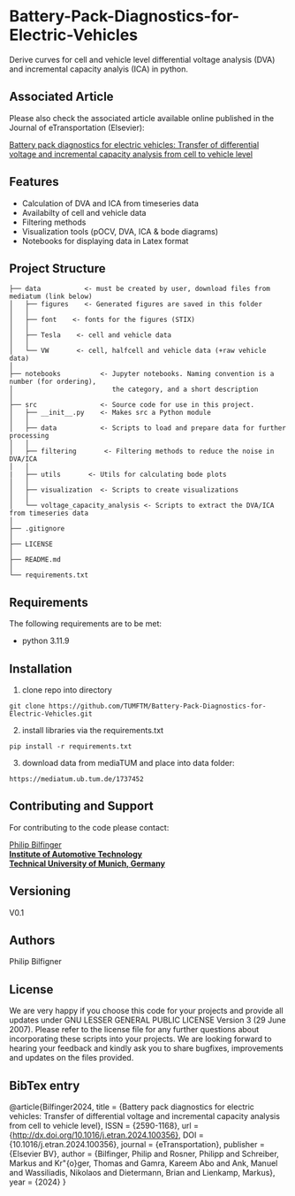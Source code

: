 # Battery-Pack-Diagnostics-for-Electric-Vehicles

Derive curves for cell and vehicle level differential voltage analysis (DVA) and incremental capacity analyis (ICA) in python.

## Associated Article
Please also check the associated article available online published in the Journal of eTransportation (Elsevier):

[Battery pack diagnostics for electric vehicles: Transfer of differential voltage and incremental capacity analysis from cell to vehicle level](https://www.sciencedirect.com/science/article/pii/S2590116824000468)
 
## Features
* Calculation of DVA and ICA from timeseries data
* Availabilty of cell and vehicle data
* Filtering methods
* Visualization tools (pOCV, DVA, ICA & bode diagrams)
* Notebooks for displaying data in Latex format

## Project Structure
    ├── data           <- must be created by user, download files from mediatum (link below)
    │   ├── figures    <- Generated figures are saved in this folder
    │   │
    │   ├── font    <- fonts for the figures (STIX)
    │   │
    │   ├── Tesla    <- cell and vehicle data
    │   │
    │   └── VW       <- cell, halfcell and vehicle data (+raw vehicle data)
    │
    ├── notebooks          <- Jupyter notebooks. Naming convention is a number (for ordering),
    │                         the category, and a short description 
    │
    ├── src                <- Source code for use in this project.
    │   ├── __init__.py    <- Makes src a Python module
    │   │
    │   ├── data           <- Scripts to load and prepare data for further processing
    │   │   
    │   ├── filtering       <- Filtering methods to reduce the noise in DVA/ICA
    │   │
    |   ├── utils       <- Utils for calculating bode plots
    │   │
    │   ├── visualization  <- Scripts to create visualizations
    │   │    
    │   └── voltage_capacity_analysis <- Scripts to extract the DVA/ICA from timeseries data
    │
    ├── .gitignore
    │
    ├── LICENSE
    │
    ├── README.md
    │	
    └── requirements.txt

## Requirements

The following requirements are to be met:
* python 3.11.9


## Installation

1. clone repo into directory
```console
git clone https://github.com/TUMFTM/Battery-Pack-Diagnostics-for-Electric-Vehicles.git
```  
2. install libraries via the requirements.txt
```console
pip install -r requirements.txt
```  
3. download data from mediaTUM and place into data folder:
```url
https://mediatum.ub.tum.de/1737452
```

## Contributing and Support

For contributing to the code please contact:  

[Philip Bilfinger](mailto:philip.bilfinger@tum.de)<br/>
**[Institute of Automotive Technology](https://www.mos.ed.tum.de/en/ftm/home/)**<br/>
**[Technical University of Munich, Germany](https://www.tum.de/en/)**

## Versioning

V0.1 

## Authors

Philip Bilfigner

## License
 
We are very happy if you choose this code for your projects and provide all updates under GNU LESSER GENERAL PUBLIC LICENSE Version 3 (29 June 2007). Please refer to the license file for any further questions about incorporating these scripts into your projects.
We are looking forward to hearing your feedback and kindly ask you to share bugfixes, improvements and updates on the files provided.

## BibTex entry

@article{Bilfinger2024,
  title = {Battery pack diagnostics for electric vehicles: Transfer of differential voltage and incremental capacity analysis from cell to vehicle level},
  ISSN = {2590-1168},
  url = {http://dx.doi.org/10.1016/j.etran.2024.100356},
  DOI = {10.1016/j.etran.2024.100356},
  journal = {eTransportation},
  publisher = {Elsevier BV},
  author = {Bilfinger,  Philip and Rosner,  Philipp and Schreiber,  Markus and Kr\"{o}ger,  Thomas and Gamra,  Kareem Abo and Ank,  Manuel and Wassiliadis,  Nikolaos and Dietermann,  Brian and Lienkamp,  Markus},
  year = {2024}
}
